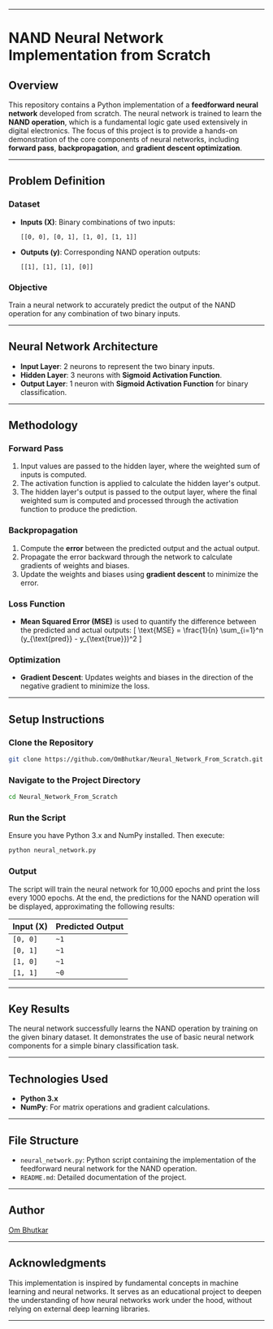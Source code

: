
---

# **NAND Neural Network Implementation from Scratch**

## **Overview**
This repository contains a Python implementation of a **feedforward neural network** developed from scratch. The neural network is trained to learn the **NAND operation**, which is a fundamental logic gate used extensively in digital electronics. The focus of this project is to provide a hands-on demonstration of the core components of neural networks, including **forward pass**, **backpropagation**, and **gradient descent optimization**.

---

## **Problem Definition**
### **Dataset**
- **Inputs (X)**: Binary combinations of two inputs:
  ```plaintext
  [[0, 0], [0, 1], [1, 0], [1, 1]]
  ```
- **Outputs (y)**: Corresponding NAND operation outputs:
  ```plaintext
  [[1], [1], [1], [0]]
  ```

### **Objective**
Train a neural network to accurately predict the output of the NAND operation for any combination of two binary inputs.

---

## **Neural Network Architecture**
- **Input Layer**: 2 neurons to represent the two binary inputs.
- **Hidden Layer**: 3 neurons with **Sigmoid Activation Function**.
- **Output Layer**: 1 neuron with **Sigmoid Activation Function** for binary classification.

---

## **Methodology**
### **Forward Pass**
1. Input values are passed to the hidden layer, where the weighted sum of inputs is computed.
2. The activation function is applied to calculate the hidden layer's output.
3. The hidden layer's output is passed to the output layer, where the final weighted sum is computed and processed through the activation function to produce the prediction.

### **Backpropagation**
1. Compute the **error** between the predicted output and the actual output.
2. Propagate the error backward through the network to calculate gradients of weights and biases.
3. Update the weights and biases using **gradient descent** to minimize the error.

### **Loss Function**
- **Mean Squared Error (MSE)** is used to quantify the difference between the predicted and actual outputs:
  \[
  \text{MSE} = \frac{1}{n} \sum_{i=1}^n (y_{\text{pred}} - y_{\text{true}})^2
  \]

### **Optimization**
- **Gradient Descent**: Updates weights and biases in the direction of the negative gradient to minimize the loss.

---

## **Setup Instructions**
### **Clone the Repository**
```bash
git clone https://github.com/OmBhutkar/Neural_Network_From_Scratch.git
```

### **Navigate to the Project Directory**
```bash
cd Neural_Network_From_Scratch
```

### **Run the Script**
Ensure you have Python 3.x and NumPy installed. Then execute:
```bash
python neural_network.py
```

### **Output**
The script will train the neural network for 10,000 epochs and print the loss every 1000 epochs. At the end, the predictions for the NAND operation will be displayed, approximating the following results:

| Input (X)      | Predicted Output |
|-----------------|------------------|
| `[0, 0]`       | `~1`            |
| `[0, 1]`       | `~1`            |
| `[1, 0]`       | `~1`            |
| `[1, 1]`       | `~0`            |

---

## **Key Results**
The neural network successfully learns the NAND operation by training on the given binary dataset. It demonstrates the use of basic neural network components for a simple binary classification task.

---

## **Technologies Used**
- **Python 3.x**
- **NumPy**: For matrix operations and gradient calculations.

---

## **File Structure**
- `neural_network.py`: Python script containing the implementation of the feedforward neural network for the NAND operation.
- `README.md`: Detailed documentation of the project.

---

## **Author**
[Om Bhutkar](https://github.com/OmBhutkar)

---

## **Acknowledgments**
This implementation is inspired by fundamental concepts in machine learning and neural networks. It serves as an educational project to deepen the understanding of how neural networks work under the hood, without relying on external deep learning libraries.

---
